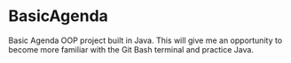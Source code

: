 # BasicAgenda
Basic Agenda OOP project built in Java. This will give me an opportunity to become more familiar with the Git Bash terminal and practice Java.